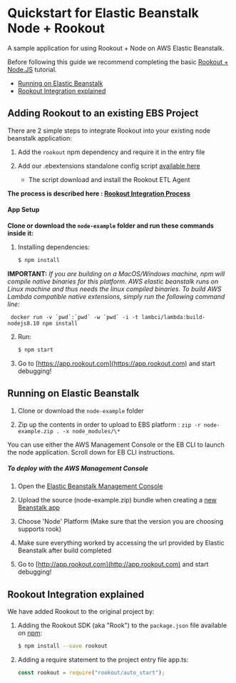 # Quickstart for Elastic Beanstalk Node + Rookout

A sample application for using Rookout + Node on AWS Elastic Beanstalk.

Before following this guide we recommend completing the basic [Rookout + Node.JS](https://github.com/Rookout/tutorial-nodejs) tutorial.

* [Running on Elastic Beanstalk](#running-on-elastic-beanstalk)
* [Rookout Integration explained](#rookout-integration-explained)

## Adding Rookout to an existing EBS Project

There are 2 simple steps to integrate Rookout into your existing node beanstalk application:

1. Add the `rookout` npm dependency and require it in the entry file

2. Add our .ebextensions standalone config script [available here](.ebextensions)
    * The script download and install the Rookout ETL Agent

__The process is described here : [Rookout Integration Process](#rookout-integration-process)__

#### App Setup

**Clone or download the `node-example` folder and run these commands inside it:**

1. Installing dependencies:
    ```bash
    $ npm install
    ```
**IMPORTANT:** _If you are building on a MacOS/Windows machine, npm will compile native binaries for this platform. AWS elastic beanstalk runs on Linux machine and thus needs the linux compiled binaries. To build AWS Lambda compatible native extensions, simply run the following command line:_

     docker run -v `pwd`:`pwd` -w `pwd` -i -t lambci/lambda:build-nodejs8.10 npm install

2. Run:
    ```bash
    $ npm start
    ```

3. Go to [https://app.rookout.com](https://app.rookout.com) and start debugging! 


## Running on Elastic Beanstalk

1. Clone or download the `node-example` folder

1. Zip up the contents in order to upload to EBS platform :
`zip -r node-example.zip . -x node_modules/\*`

You can use either the AWS Management Console or the EB CLI to launch the node application. Scroll down for EB CLI instructions.

##### To deploy with the AWS Management Console
1. Open the [Elastic Beanstalk Management Console](https://console.aws.amazon.com/elasticbeanstalk/home)

1. Upload the source (node-example.zip) bundle when creating a [new Beanstalk app](https://console.aws.amazon.com/elasticbeanstalk/home#/gettingStarted)

1. Choose 'Node' Platform (Make sure that the version you are choosing supports rook)

1. Make sure everything worked by accessing the url provided by Elastic Beanstalk after build completed

1. Go to [http://app.rookout.com](http://app.rookout.com) and start debugging!


## Rookout Integration explained

We have added Rookout to the original project by:
1. Adding the Rookout SDK (aka "Rook") to the `package.json` file available on [npm]:
    ```bash
    $ npm install --save rookout
    ```

1. Adding a require statement to the project entry file app.ts:
    ```js
    const rookout = require("rookout/auto_start");
    ```

[Node + Rookout]: https://docs.rookout.com/docs/sdk-setup.html
[npm]: https://www.npmjs.com/package/rookout


